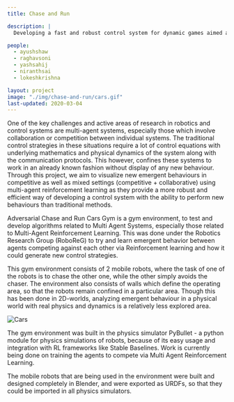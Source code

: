 ```yaml
---
title: Chase and Run

description: |
  Developing a fast and robust control system for dynamic games aimed at identifying Nash equilibrium strategies and emergent behaviour in competitive settings. 

people:
  - ayushshaw
  - raghavsoni
  - yashsahij
  - niranthsai
  - lokeshkrishna

layout: project
image: "./img/chase-and-run/cars.gif"
last-updated: 2020-03-04
---
```


One of the key challenges and active areas of research in robotics and control systems are multi-agent systems, especially those which involve collaboration or competition between individual systems. The traditional control strategies in these situations require a lot of control equations with underlying mathematics and physical dynamics of the system along with the communication protocols. This however, confines these systems to work in an already known fashion without display of any new behaviour. Through this project, we aim to visualize new emergent behaviours in competitive as well as mixed settings (competitive + collaborative) using multi-agent reinforcement learning as they provide a more robust and efficient way of developing a control system with the ability to perform new behaviours than traditional methods.

Adversarial Chase and Run Cars Gym is a gym environment, to test and develop algorithms related to Multi Agent Systems, especially those related to Multi-Agent Reinforcement Learning. This was done under the Robotics Research Group (RoboReG) to try and learn emergent behavior between agents competing against each other via Reinforcement learning and how it could generate new control strategies.

This gym environment consists of 2 mobile robots, where the task of one of the robots is to chase the other one, while the other simply avoids the chaser. The environment also consists of walls which define the operating area, so that the robots remain confined in a particular area. Though this has been done in 2D-worlds, analyzing emergent behaviour in a physical world with real physics and dynamics is a relatively less explored area.

![Cars](./img/chase-and-run/auto.gif)

The gym environment was built in the physics simulator PyBullet - a python module for physics simulations of robots, because of its easy usage and integration with RL frameworks like Stable Baselines. Work is currently being done on training the agents to compete via Multi Agent Reinforcement Learning.

The mobile robots that are being used in the environment were built and designed completely in Blender, and were exported as URDFs, so that they could be imported in all physics simulators.
